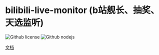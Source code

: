 # bilibili-live-monitor (b站舰长、抽奖、天选监听)
![Github license](https://img.shields.io/badge/license-MIT-brightgreen)
![Github nodejs](https://img.shields.io/badge/nodejs-12.16.3-blue)

[文档](https://Billyzou0741326.github.io/bilibili-live-monitor-ts/)
